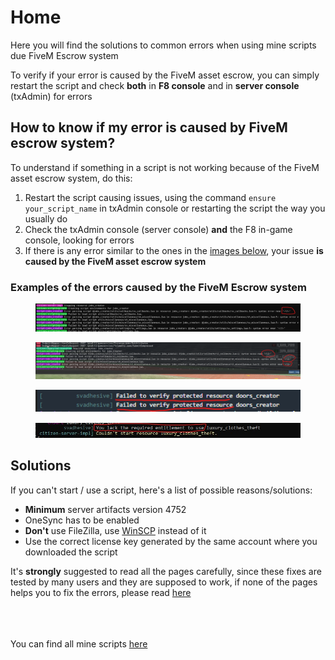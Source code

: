 # Home

Here you will find the solutions to common errors when using mine scripts due FiveM Escrow system

To verify if your error is caused by the FiveM asset escrow, you can simply restart the script and check **both** in **F8 console** and in **server console** (txAdmin) for errors

## How to know if my error is caused by FiveM escrow system?

To understand if something in a script is not working because of the FiveM asset escrow system, do this:&#x20;

1. Restart the script causing issues, using the command `ensure your_script_name` in txAdmin console or restarting the script the way you usually do
2. Check the txAdmin console (server console) **and** the F8 in-game console, looking for errors
3. If there is any error similar to the ones in the [images below](home.md#examples-of-the-errors-caused-by-the-fivem-escrow-system), your issue **is caused by the FiveM asset escrow system**

### Examples of the errors caused by the FiveM Escrow system

<figure><img src="../.gitbook/assets/error_parsing.png" alt=""><figcaption></figcaption></figure>

<figure><img src="../.gitbook/assets/error_parsing_2.png" alt=""><figcaption></figcaption></figure>

<figure><img src="../.gitbook/assets/failed_to_verify_protected_resource.png" alt=""><figcaption></figcaption></figure>

<figure><img src="../.gitbook/assets/lack_entitlement.jpg" alt=""><figcaption></figcaption></figure>

## Solutions

If you can't start / use a script, here's a list of possible reasons/solutions:

* **Minimum** server artifacts version 4752
* OneSync has to be enabled
* **Don't** use FileZilla, use [WinSCP](https://winscp.net/eng/download.php) instead of it
* Use the correct license key generated by the same account where you downloaded the script

It's **strongly** suggested to read all the pages carefully, since these fixes are tested by many users and they are supposed to work, if none of the pages helps you to fix the errors, please read [here](what-to-do-if-nothing-is-fixing-the-errors.md)

\
\
\
You can find all mine scripts [here](https://jaksam1074-fivem-scripts.tebex.io/)
